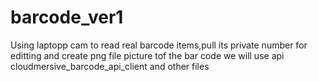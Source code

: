 # barcode_ver1
Using laptopp cam to read real barcode items,pull its private number for editting and create png file picture tof the bar code
we will use api cloudmersive_barcode_api_client and other files
